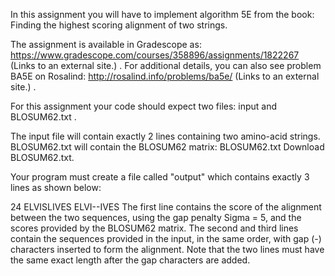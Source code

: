 In this assignment you will have to implement algorithm 5E from the book: Finding the highest scoring alignment of two strings. 

The assignment is available in Gradescope as: https://www.gradescope.com/courses/358896/assignments/1822267 (Links to an external site.) .  For additional details, you can also see problem BA5E on Rosalind: http://rosalind.info/problems/ba5e/ (Links to an external site.) .

For this assignment your code should expect two files: input and BLOSUM62.txt .

The input file will contain exactly 2 lines containing two amino-acid strings.  BLOSUM62.txt will contain the BLOSUM62 matrix:  BLOSUM62.txt  Download BLOSUM62.txt.

Your program must create a file called "output" which contains exactly 3 lines as shown below:

24
ELVISLIVES
ELVI--IVES
The first line contains the score of the alignment between the two sequences, using the gap penalty Sigma = 5, and the scores provided by the BLOSUM62 matrix.  The second and third lines contain the sequences provided in the input, in the same order, with gap (-) characters inserted to form the alignment.  Note that the two lines must have the same exact length after the gap characters are added.
